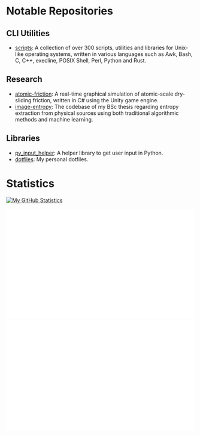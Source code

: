 # Notable Repositories

## CLI Utilities

- [scripts](https://github.com/XPhyro/scripts): A collection of over 300
  scripts, utilities and libraries for Unix-like operating systems, written
  in various languages such as Awk, Bash, C, C++, execline, POSIX Shell, Perl,
  Python and Rust.

## Research

- [atomic-friction](https://github.com/XPhyro/atomic-friction): A real-time
  graphical simulation of atomic-scale dry-sliding friction, written in C#
  using the Unity game engine.
- [image-entropy](https://github.com/XPhyro/image-entropy): The codebase of my
  BSc thesis regarding entropy extraction from physical sources using both
  traditional algorithmic methods and machine learning.

## Libraries

- [py_input_helper](https://github.com/XPhyro/py_input_helper): A helper
  library to get user input in Python.
- [dotfiles](https://github.com/XPhyro/dotfiles): My personal dotfiles.

# Statistics

[![My GitHub Statistics](https://github-readme-stats-xphyro.vercel.app/api?username=XPhyro&show_icons=true&theme=darcula)](https://github.com/anuraghazra/github-readme-stats)

[![My GitHub Statistics](https://raw.githubusercontent.com/XPhyro/github-stats/master/generated/overview.svg#gh-dark-mode-only)](https://github.com/jstrieb/github-stats)
[![My Top Languages](https://raw.githubusercontent.com/XPhyro/github-stats/master/generated/languages.svg#gh-dark-mode-only)](https://github.com/jstrieb/github-stats)

